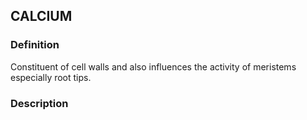 ## CALCIUM
### Definition
Constituent of cell walls and also influences the activity of meristems especially root tips.

### Description
